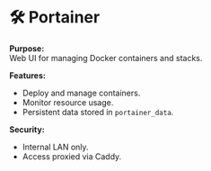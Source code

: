 # 🛠️ Portainer

**Purpose:**  
Web UI for managing Docker containers and stacks.  

**Features:**  
- Deploy and manage containers.  
- Monitor resource usage.  
- Persistent data stored in `portainer_data`.  

**Security:**  
- Internal LAN only.  
- Access proxied via Caddy.  
